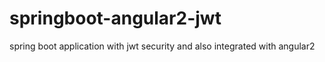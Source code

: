 # springboot-angular2-jwt
spring boot application with jwt security and also integrated with angular2
